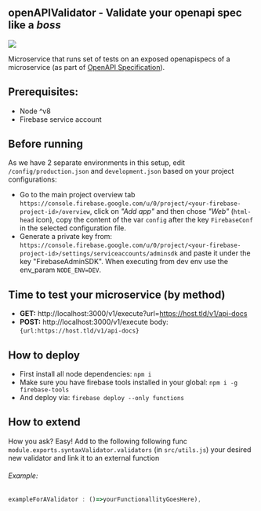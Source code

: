 openAPIValidator - Validate your openapi spec like a _boss_
-----------------------------------------------------------

<a href="https://codeclimate.com/github/evilUrge/openAPIValidator/maintainability"><img src="https://api.codeclimate.com/v1/badges/562791ecf358c2f97c23/maintainability" /></a>

Microservice that runs set of tests on an exposed openapispecs of a microservice (as part of [OpenAPI Specification](https://github.com/OAI/OpenAPI-Specification/blob/master/versions/3.0.0.md)).

## Prerequisites:
* Node ^v8
* Firebase service account

## Before running
As we have 2 separate environments in this setup, edit `/config/production.json` and `development.json` based on your project configurations:
* Go to the main project overview tab `https://console.firebase.google.com/u/0/project/<your-firebase-project-id>/overview`, click on *"Add app"* and then chose *"Web"* (`html-head` icon), copy the content of the var `config` after the key `FirebaseConf` in the selected configuration file.
* Generate a private key from: `https://console.firebase.google.com/u/0/project/<your-firebase-project-id>/settings/serviceaccounts/adminsdk` and paste it under the key "FirebaseAdminSDK".
When executing from dev env use the env_param `NODE_ENV=DEV`.

## Time to test your microservice (by method)
- **GET:** http://localhost:3000/v1/execute?url=https://host.tld/v1/api-docs
- **POST:** http://localhost:3000/v1/execute body: `{url:https://host.tld/v1/api-docs}`

## How to deploy
- First install all node dependencies: `npm i`
- Make sure you have firebase tools installed in your global: `npm i -g firebase-tools`
- And deploy via: `firebase deploy --only functions`


## How to extend
How you ask? Easy!
Add to the following following func `module.exports.syntaxValidator.validators` (in `src/utils.js`) your desired new validator and link it to an external function
###### Example:

```javascript
exampleForAValidator : ()=>yourFunctionallityGoesHere),
```

